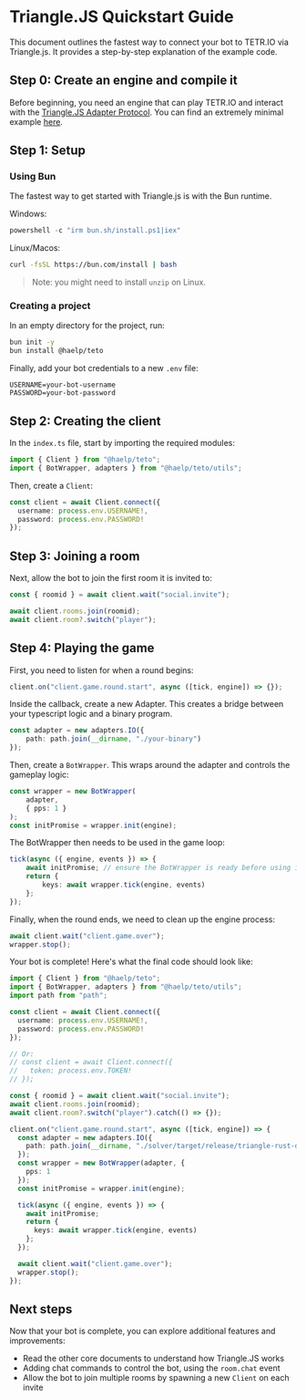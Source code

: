 # Triangle.JS Quickstart Guide

This document outlines the fastest way to connect your bot to TETR.IO via Triangle.js. It provides a step-by-step explanation of the example code.

## Step 0: Create an engine and compile it

Before beginning, you need an engine that can play TETR.IO and interact with the [Triangle.JS Adapter Protocol](https://triangle.haelp.dev/documents/Protocol.html). You can find an extremely minimal example [here](https://github.com/halp1/triangle/tree/main/example/solver).

## Step 1: Setup

### Using Bun

The fastest way to get started with Triangle.js is with the Bun runtime.

Windows:

```powershell
powershell -c "irm bun.sh/install.ps1|iex"
```

Linux/Macos:

```bash
curl -fsSL https://bun.com/install | bash
```

> Note: you might need to install `unzip` on Linux.

### Creating a project

In an empty directory for the project, run:

```bash
bun init -y
bun install @haelp/teto
```

Finally, add your bot credentials to a new `.env` file:

```
USERNAME=your-bot-username
PASSWORD=your-bot-password
```

## Step 2: Creating the client

In the `index.ts` file, start by importing the required modules:

```ts
import { Client } from "@haelp/teto";
import { BotWrapper, adapters } from "@haelp/teto/utils";
```

Then, create a `Client`:

```ts
const client = await Client.connect({
  username: process.env.USERNAME!,
  password: process.env.PASSWORD!
});
```

## Step 3: Joining a room

Next, allow the bot to join the first room it is invited to:

```ts
const { roomid } = await client.wait("social.invite");

await client.rooms.join(roomid);
await client.room?.switch("player");
```

## Step 4: Playing the game

First, you need to listen for when a round begins:

```ts
client.on("client.game.round.start", async ([tick, engine]) => {});
```

Inside the callback, create a new Adapter. This creates a bridge between your typescript logic and a binary program.

```ts
const adapter = new adapters.IO({
	path: path.join(__dirname, "./your-binary")
});
```

Then, create a `BotWrapper`. This wraps around the adapter and controls the gameplay logic:

```ts
const wrapper = new BotWrapper(
	adapter,
	{ pps: 1 }
);
const initPromise = wrapper.init(engine);
```
The BotWrapper then needs to be used in the game loop:

```ts
tick(async ({ engine, events }) => {
	await initPromise; // ensure the BotWrapper is ready before using it
	return {
		keys: await wrapper.tick(engine, events)
	};
});
```

Finally, when the round ends, we need to clean up the engine process:

```ts
await client.wait("client.game.over");
wrapper.stop();
```

Your bot is complete! Here's what the final code should look like:

```ts
import { Client } from "@haelp/teto";
import { BotWrapper, adapters } from "@haelp/teto/utils";
import path from "path";

const client = await Client.connect({
  username: process.env.USERNAME!,
  password: process.env.PASSWORD!
});

// Or:
// const client = await Client.connect({
//   token: process.env.TOKEN!
// });

const { roomid } = await client.wait("social.invite");
await client.rooms.join(roomid);
await client.room?.switch("player").catch(() => {});

client.on("client.game.round.start", async ([tick, engine]) => {
  const adapter = new adapters.IO({
    path: path.join(__dirname, "./solver/target/release/triangle-rust-demo")
  });
  const wrapper = new BotWrapper(adapter, {
    pps: 1
  });
  const initPromise = wrapper.init(engine);

  tick(async ({ engine, events }) => {
    await initPromise;
    return {
      keys: await wrapper.tick(engine, events)
    };
  });

  await client.wait("client.game.over");
  wrapper.stop();
});
```

## Next steps

Now that your bot is complete, you can explore additional features and improvements:

* Read the other core documents to understand how Triangle.JS works
* Adding chat commands to control the bot, using the `room.chat` event
* Allow the bot to join multiple rooms by spawning a new `Client` on each invite